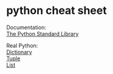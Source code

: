 # python cheat sheet

Documentation:  
[The Python Standard Library](https://docs.python.org/3/library/)

Real Python:  
[Dictionary](https://realpython.com/python-dicts/)  
[Tuple](https://realpython.com/python-lists-tuples/#python-tuples)  
[List](https://realpython.com/python-lists-tuples/#python-lists)  